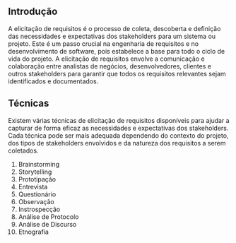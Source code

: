 ## Introdução
A elicitação de requisitos é o processo de coleta, descoberta e definição das necessidades e expectativas dos stakeholders para um sistema ou projeto. Este é um passo crucial na engenharia de requisitos e no desenvolvimento de software, pois estabelece a base para todo o ciclo de vida do projeto. A elicitação de requisitos envolve a comunicação e colaboração entre analistas de negócios, desenvolvedores, clientes e outros stakeholders para garantir que todos os requisitos relevantes sejam identificados e documentados.

## Técnicas
Existem várias técnicas de elicitação de requisitos disponíveis para ajudar a capturar de forma eficaz as necessidades e expectativas dos stakeholders. Cada técnica pode ser mais adequada dependendo do contexto do projeto, dos tipos de stakeholders envolvidos e da natureza dos requisitos a serem coletados.

1. Brainstorming
2. Storytelling
3. Prototipação
4. Entrevista
5. Questionário
6. Observação
7. Instrospecção
8. Análise de Protocolo
9. Análise de Discurso
10. Etnografia
